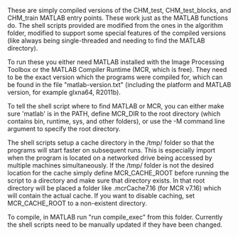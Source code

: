 These are simply compiled versions of the CHM_test, CHM_test_blocks, and
CHM_train MATLAB entry points. These work just as the MATLAB functions do.
The shell scripts provided are modified from the ones in the algorithm folder,
modified to support some special features of the compiled versions (like always
being single-threaded and needing to find the MATLAB directory).

To run these you either need MATLAB installed with the Image Processing Toolbox
or the MATLAB Compiler Runtime (MCR, which is free). They need to be the exact
version which the programs were compiled for, which can be found in the file
"matlab-version.txt" (including the platform and MATLAB version, for example
glxna64, R2011b).

To tell the shell script where to find MATLAB or MCR, you can either make sure
'matlab' is in the PATH, define MCR_DIR to the root directory (which contains
bin, runtime, sys, and other folders), or use the -M command line argument to
specify the root directory.

The shell scripts setup a cache directory in the /tmp/ folder so that the
programs will start faster on subsequent runs. This is especially import when
the program is located on a networked drive being accessed by multiple machines
simultaneously. If the /tmp/ folder is not the desired location for the cache
simply define MCR_CACHE_ROOT before running the script to a directory and make
sure that directory exists. In that root directory will be placed a folder like
.mcrCache7.16 (for MCR v7.16) which will contain the actual cache. If you want
to disable caching, set MCR_CACHE_ROOT to a non-existent directory.

To compile, in MATLAB run "run compile_exec" from this folder. Currently the
shell scripts need to be manually updated if they have been changed.

